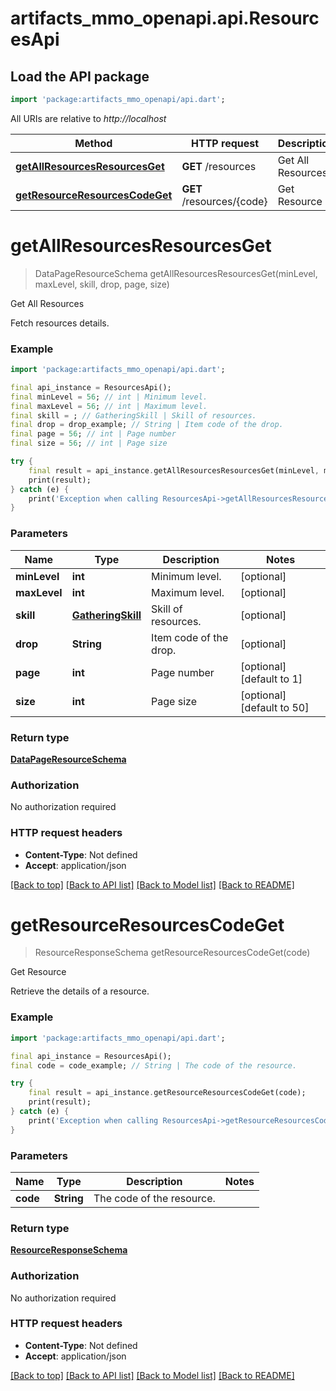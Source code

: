 # artifacts_mmo_openapi.api.ResourcesApi

## Load the API package
```dart
import 'package:artifacts_mmo_openapi/api.dart';
```

All URIs are relative to *http://localhost*

Method | HTTP request | Description
------------- | ------------- | -------------
[**getAllResourcesResourcesGet**](ResourcesApi.md#getallresourcesresourcesget) | **GET** /resources | Get All Resources
[**getResourceResourcesCodeGet**](ResourcesApi.md#getresourceresourcescodeget) | **GET** /resources/{code} | Get Resource


# **getAllResourcesResourcesGet**
> DataPageResourceSchema getAllResourcesResourcesGet(minLevel, maxLevel, skill, drop, page, size)

Get All Resources

Fetch resources details.

### Example
```dart
import 'package:artifacts_mmo_openapi/api.dart';

final api_instance = ResourcesApi();
final minLevel = 56; // int | Minimum level.
final maxLevel = 56; // int | Maximum level.
final skill = ; // GatheringSkill | Skill of resources.
final drop = drop_example; // String | Item code of the drop.
final page = 56; // int | Page number
final size = 56; // int | Page size

try {
    final result = api_instance.getAllResourcesResourcesGet(minLevel, maxLevel, skill, drop, page, size);
    print(result);
} catch (e) {
    print('Exception when calling ResourcesApi->getAllResourcesResourcesGet: $e\n');
}
```

### Parameters

Name | Type | Description  | Notes
------------- | ------------- | ------------- | -------------
 **minLevel** | **int**| Minimum level. | [optional] 
 **maxLevel** | **int**| Maximum level. | [optional] 
 **skill** | [**GatheringSkill**](.md)| Skill of resources. | [optional] 
 **drop** | **String**| Item code of the drop. | [optional] 
 **page** | **int**| Page number | [optional] [default to 1]
 **size** | **int**| Page size | [optional] [default to 50]

### Return type

[**DataPageResourceSchema**](DataPageResourceSchema.md)

### Authorization

No authorization required

### HTTP request headers

 - **Content-Type**: Not defined
 - **Accept**: application/json

[[Back to top]](#) [[Back to API list]](../README.md#documentation-for-api-endpoints) [[Back to Model list]](../README.md#documentation-for-models) [[Back to README]](../README.md)

# **getResourceResourcesCodeGet**
> ResourceResponseSchema getResourceResourcesCodeGet(code)

Get Resource

Retrieve the details of a resource.

### Example
```dart
import 'package:artifacts_mmo_openapi/api.dart';

final api_instance = ResourcesApi();
final code = code_example; // String | The code of the resource.

try {
    final result = api_instance.getResourceResourcesCodeGet(code);
    print(result);
} catch (e) {
    print('Exception when calling ResourcesApi->getResourceResourcesCodeGet: $e\n');
}
```

### Parameters

Name | Type | Description  | Notes
------------- | ------------- | ------------- | -------------
 **code** | **String**| The code of the resource. | 

### Return type

[**ResourceResponseSchema**](ResourceResponseSchema.md)

### Authorization

No authorization required

### HTTP request headers

 - **Content-Type**: Not defined
 - **Accept**: application/json

[[Back to top]](#) [[Back to API list]](../README.md#documentation-for-api-endpoints) [[Back to Model list]](../README.md#documentation-for-models) [[Back to README]](../README.md)

